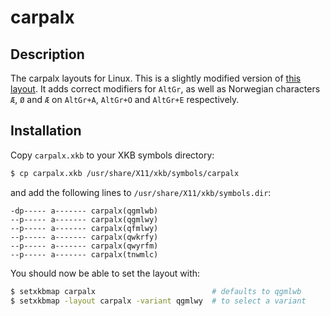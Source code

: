 # carpalx
## Description
The carpalx layouts for Linux. This is a slightly modified version of 
[this layout](www.khjk.org/log/2011/jan/carpalx.html). It adds correct
modifiers for `AltGr`, as well as Norwegian characters `Æ`, `Ø` and `Æ` on
`AltGr+A`, `AltGr+O` and `AltGr+E` respectively.

## Installation
Copy `carpalx.xkb` to your XKB symbols directory:

```bash
$ cp carpalx.xkb /usr/share/X11/xkb/symbols/carpalx
```

and add the following lines to `/usr/share/X11/xkb/symbols.dir`:

```
-dp----- a------- carpalx(qgmlwb)
--p----- a------- carpalx(qgmlwy)
--p----- a------- carpalx(qfmlwy)
--p----- a------- carpalx(qwkrfy)
--p----- a------- carpalx(qwyrfm)
--p----- a------- carpalx(tnwmlc)
```

You should now be able to set the layout with:

```bash
$ setxkbmap carpalx                          # defaults to qgmlwb
$ setxkbmap -layout carpalx -variant qgmlwy  # to select a variant
```
